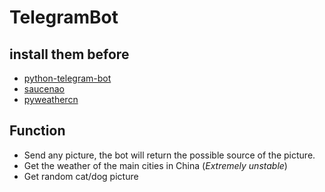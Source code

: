 # TelegramBot


## install them before

- [python-telegram-bot](https://pypi.org/project/python-telegram-bot/)
- [saucenao](https://github.com/DaRealFreak/saucenao)
- [pyweathercn](https://github.com/BennyThink/pyweathercn)

## Function

- Send any picture, the bot will return the possible source of the picture.
- Get the weather of the main cities in China (*Extremely unstable*)
- Get random cat/dog picture
